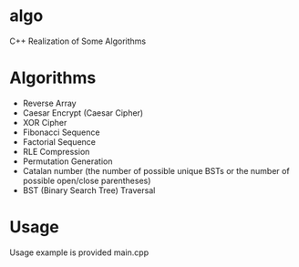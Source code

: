 # algo
C++ Realization of Some Algorithms

# Algorithms
* Reverse Array
* Caesar Encrypt (Caesar Cipher)
* XOR Cipher
* Fibonacci Sequence
* Factorial Sequence
* RLE Compression
* Permutation Generation
* Catalan number (the number of possible unique BSTs or the number of possible open/close parentheses)
* BST (Binary Search Tree) Traversal

# Usage
Usage example is provided main.cpp

